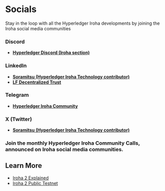 # Socials

Stay in the loop with all the Hyperledger Iroha developments by joining the Iroha social media communities 

### Discord
- **[Hyperledger Discord (Iroha section)](https://discord.gg/hyperledger)**

### LinkedIn
- **[Soramitsu (Hyperledger Iroha Technology contributor)](https://www.linkedin.com/company/soramitsu/)**
- **[LF Decentralized Trust](https://www.linkedin.com/company/lfdecentralizedtrust/)** 

### Telegram
- **[Hyperledger Iroha Community](https://t.me/hyperledgeriroha)**

### X (Twitter)
- **[Soramitsu (Hyperledger Iroha Technology contributor)](https://x.com/soramitsu_co)**

### Join the monthly Hyperledger Iroha Community Calls, announced on Iroha social media communities.

## Learn More
- [Iroha 2 Explained](/blockchain/iroha-explained.md)
- [Iroha 2 Public Testnet](https://wiki.sora.org/running-a-sora-testnet-node.html)
